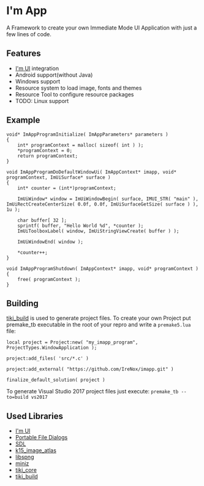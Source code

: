 # I'm App

A Framework to create your own Immediate Mode UI Application with just a few lines of code.

## Features

- [I'm UI](https://github.com/IreNox/imui) integration
- Android support(without Java)
- Windows support
- Resource system to load image, fonts and themes
- Resource Tool to configure resource packages
- TODO: Linux support

## Example

```
void* ImAppProgramInitialize( ImAppParameters* parameters )
{
	int* programContext = malloc( sizeof( int ) );
	*programContext = 0;
	return programContext;
}

void ImAppProgramDoDefaultWindowUi( ImAppContext* imapp, void* programContext, ImUiSurface* surface )
{
	int* counter = (int*)programContext;

	ImUiWindow* window = ImUiWindowBegin( surface, IMUI_STR( "main" ), ImUiRectCreateCenterSize( 0.0f, 0.0f, ImUiSurfaceGetSize( surface ) ), 1u );

	char buffer[ 32 ];
	sprintf( buffer, "Hello World %d", *counter );
	ImUiToolboxLabel( window, ImUiStringViewCreate( buffer ) );
	
	ImUiWindowEnd( window );
	
	*counter++;
}

void ImAppProgramShutdown( ImAppContext* imapp, void* programContext )
{
	free( programContext );
}
```

## Building

[tiki_build](https://github.com/IreNox/tiki_build) is used to generate project files. To create your own Project put premake_tb executable in the root of your repro and write a `premake5.lua` file:

```
local project = Project:new( "my_imapp_program", ProjectTypes.WindowApplication );

project:add_files( 'src/*.c' )

project:add_external( "https://github.com/IreNox/imapp.git" )

finalize_default_solution( project )
```

To generate Visual Studio 2017 project files just execute: `premake_tb --to=build vs2017`

## Used Libraries

- [I'm UI](https://github.com/IreNox/imui)
- [Portable File Dialogs](https://github.com/samhocevar/portable-file-dialogs)
- [SDL](https://www.libsdl.org/)
- [k15_image_atlas](https://github.com/FelixK15/k15_image_atlas)
- [libspng](https://github.com/randy408/libspng)
- [miniz](https://github.com/richgel999/miniz)
- [tiki_core](https://github.com/IreNox/tiki_core)
- [tiki_build](https://github.com/IreNox/tiki_build)
